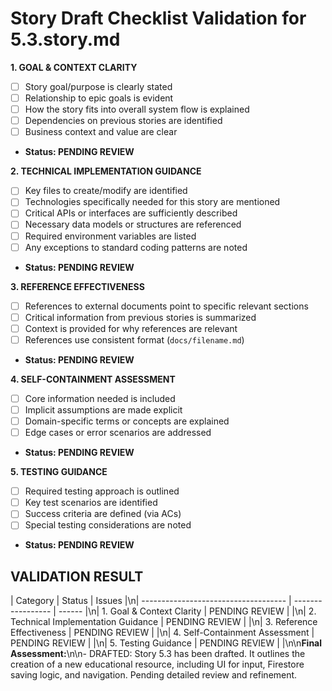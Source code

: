 # Story Draft Checklist Validation for 5.3.story.md

**1. GOAL & CONTEXT CLARITY**
- [ ] Story goal/purpose is clearly stated
- [ ] Relationship to epic goals is evident
- [ ] How the story fits into overall system flow is explained
- [ ] Dependencies on previous stories are identified
- [ ] Business context and value are clear
- **Status: PENDING REVIEW**

**2. TECHNICAL IMPLEMENTATION GUIDANCE**
- [ ] Key files to create/modify are identified
- [ ] Technologies specifically needed for this story are mentioned
- [ ] Critical APIs or interfaces are sufficiently described
- [ ] Necessary data models or structures are referenced
- [ ] Required environment variables are listed
- [ ] Any exceptions to standard coding patterns are noted
- **Status: PENDING REVIEW**

**3. REFERENCE EFFECTIVENESS**
- [ ] References to external documents point to specific relevant sections
- [ ] Critical information from previous stories is summarized
- [ ] Context is provided for why references are relevant
- [ ] References use consistent format (`docs/filename.md`)
- **Status: PENDING REVIEW**

**4. SELF-CONTAINMENT ASSESSMENT**
- [ ] Core information needed is included
- [ ] Implicit assumptions are made explicit
- [ ] Domain-specific terms or concepts are explained
- [ ] Edge cases or error scenarios are addressed
- **Status: PENDING REVIEW**

**5. TESTING GUIDANCE**
- [ ] Required testing approach is outlined
- [ ] Key test scenarios are identified
- [ ] Success criteria are defined (via ACs)
- [ ] Special testing considerations are noted
- **Status: PENDING REVIEW**

## VALIDATION RESULT

| Category                             | Status            | Issues |\n| ------------------------------------ | ----------------- | ------ |\n| 1. Goal & Context Clarity            | PENDING REVIEW    |        |\n| 2. Technical Implementation Guidance | PENDING REVIEW    |        |\n| 3. Reference Effectiveness           | PENDING REVIEW    |        |\n| 4. Self-Containment Assessment       | PENDING REVIEW    |        |\n| 5. Testing Guidance                  | PENDING REVIEW    |        |\n\n**Final Assessment:**\n\n- DRAFTED: Story 5.3 has been drafted. It outlines the creation of a new educational resource, including UI for input, Firestore saving logic, and navigation. Pending detailed review and refinement. 